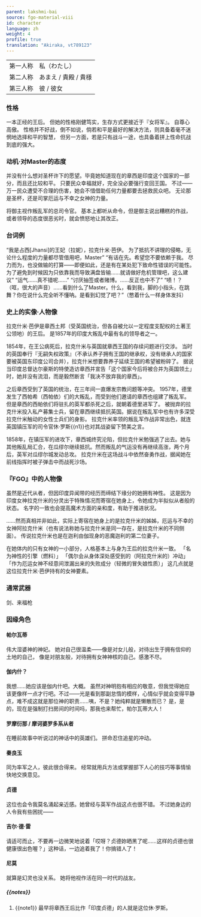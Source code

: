 ```yaml
---
parent: lakshmi-bai
source: fgo-material-viii
id: character
language: zh
weight: 4
profile: true
translation: "Akiraka, vt789123"
---
```


<table>
  <tr><td>第一人称</td><td>私（わたし）</td></tr>
  <tr><td>第二人称</td><td>あまえ / 貴殿 / 貴様</td></tr>
  <tr><td>第三人称</td><td>彼 / 彼女</td></tr>
</table>

### 性格

一本正经的王后。
但她的性格刚健笃实，生存方式更接近于『女将军』。
自尊心高傲。
性格并不好战，倒不如说，倘若和平是最好的解决方法，则具备着毫不迷惘地选择和平的智慧，
但另一方面，若是只有战斗一途，也具备着拼上性命抗战到底的强大。

### 动机·对Master的态度

并没有什么想对圣杯许下的愿望。毕竟她知道现在的章西是印度这个国家的一部分，而且还比较和平。
只要民众幸福就好，完全没必要强行变回王国。
不过——万一民众遭受不合理的伤害，她会不惜借助任何力量都要去拯救民众吧。
无论那是圣杯，还是司掌厄运与不幸之女神的力量。

将御主视作叛乱军的总司令官。
基本上都听从命令，但是御主说出糟糕的作战，或者领导的态度很恶劣时，就会愤怒地让其改正。

### 台词例

“我是占西[Jhansi]的王妃（拉妮），拉克什米·芭伊。
为了抵抗不讲理的侵略，无论什么程度的力量都尽管借用吧，Master”
“有话在先。希望您不要依赖于我。
尽力而为，也没做输的打算——即便如此，还是有在某处犯下致命性错误的可能性。为了避免到时候因为只依靠我而导致满盘皆输……就请做好危机管理吧，这么建议”
“运气……真不错呢……”
“讨厌抽签或者赌博。……反正也中不了”
“啧！？（哐，很大的声音）……看到什么了Master。什么，看到我，脚的小指头，在跳舞？你在说什么完全听不懂呐。是看到幻觉了吧？”（憋着什么一样身体发抖）

### 史上的实像·人物像

拉克什米·芭伊是章西土邦（受英国统治，但各自被允以一定程度支配权的土著王公领地）的王后。
是1857年的印度大叛乱中最有名的领导者之一。

1854年，在王公病死后，拉克什米与英国就章西王国的存续问题进行交涉。
当时的英国奉行『无嗣失权政策』（不承认养子拥有王国的继承权，没有继承人的国家要被英国东印度公司合并），拉克什米想要靠养子延续王国的希望被粉碎了。
据说当印度总督达尔豪斯的特使造访章西并宣告「这个国家今后将被合并为英国领土」时，她并没有流泪，而是毅然断言「我决不放弃我的章西」。

之后章西受到了英国的统治，在三年间一直爆发宗教问题等冲突。
1957年，德里发生了西帕希（西帕依）们的大叛乱，而受到他们邀请的章西也组建了叛乱军。
但是章西的西帕依们将驻扎的英军都杀死之后，就朝着德里进军了。
被抛弃的拉克什米投入私产募集士兵，留在章西继续抵抗英国。据说在叛乱军中也有许多深受拉克什米触动的女性士兵们的身影。
拉克什米率领的叛乱军作战非常出色，就连英国镇压军的司令官休·罗斯{{n1}}也对其战姿留下赞美之言。

1858年，在镇压军的进攻下，章西城终究沦陷，但拉克什米勉强逃了出去。她与其他叛乱局汇合，在瓜缪尔继续抵抗。然而叛乱的气运没有再继续高涨，两个月后，英军对瓜缪尔城发动总攻。
拉克什米在这场战斗中依然奋勇作战，据闻她在前线指挥时被子弹击中而战死沙场。

### 『FGO』中的人物像

虽然是近代从者，但因印度异闻带的经历而缔结下缘分的她拥有神性。
这是因为印度女神拉克什米的分灵出于特殊情况而寄宿在她身上，令她成为半拟似从者般的状态。
名字的一致也会提高魔术方面的亲和度，有助于推进状况。

……然而真相并非如此，实际上寄宿在她身上的是拉克什米的姊姊，厄运与不幸的女神阿拉克什米（也有说法称她与拉克什米是同一存在，是拉克什米的不同侧面）。
传说拉克什米也是在迦利由伽现身的恶魔迦利的第二位妻子。

在她体内的只有女神的一小部分，人格基本上与身为王后的拉克什米一致。
「名为神性的引擎（燃料）」
「偶尔会从身体深处感受到的（阿拉克什米的）冲动」
「作为厄运女神不经意间泄漏出来的失败成分（轻微的冒失娘性质）」
这几点就是这位拉克什米·芭伊持有的女神要素。

### 通常武器

剑、来福枪

### 因缘角色

#### 帕尔瓦蒂

伟大湿婆神的神妃。
她对自己很温柔——像是对女儿般，对待出生于拥有信仰的土地的自己，
像是对朋友般，对待拥有女神神核的自己。感激不尽。

#### 伽内什？

我想……她应该是伽内什吧。大概。
虽然对神明抱有相应的敬意，但我觉得她应该更像样一点才行吧。不过——光是看到那副怠惰的模样，心情似乎就会变得平静点，难不成这就是那位神的职责……咦，不是？她纯粹就是懒散而已？
是，是的，现在是强制打扫房间的时间吗，那我也来帮忙，帕尔瓦蒂大人！

#### 罗摩衍那 / 摩诃婆罗多系从者

在睡前故事中听说过的神话中的英雄们。
拼命忍住追星的冲动。

#### 秦良玉

同为率军之人，彼此很合得来。
经常就用兵方法或掌握部下人心的技巧等事情愉快地交换意见。

#### 贞德

这位也会令我莫名涌起亲近感。她曾经与英军作战这点也很不错。
不过她身边的人令我有些困扰——

#### 吉尔·德·雷

请适可而止，不要再一边微笑地说着「哎呀？贞德妳晒黑了呢……这样的贞德也很健康很出色喔？」这种话，一边追着我了！你搞错人了！

#### 尼莫

就算是幻灵也没关系。
她将他视作活在同一时代的战友。

##### {{notes}}

1. {{note1}} 最早将章西王后比作「印度贞德」的人就是这位休·罗斯。

